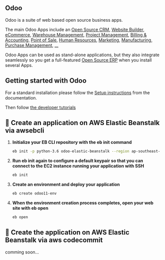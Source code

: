 Odoo
----

Odoo is a suite of web based open source business apps.

The main Odoo Apps include an <a href="https://www.odoo.com/page/crm">Open Source CRM</a>,
<a href="https://www.odoo.com/page/website-builder">Website Builder</a>,
<a href="https://www.odoo.com/page/e-commerce">eCommerce</a>,
<a href="https://www.odoo.com/page/warehouse">Warehouse Management</a>,
<a href="https://www.odoo.com/page/project-management">Project Management</a>,
<a href="https://www.odoo.com/page/accounting">Billing &amp; Accounting</a>,
<a href="https://www.odoo.com/page/point-of-sale">Point of Sale</a>,
<a href="https://www.odoo.com/page/employees">Human Resources</a>,
<a href="https://www.odoo.com/page/lead-automation">Marketing</a>,
<a href="https://www.odoo.com/page/manufacturing">Manufacturing</a>,
<a href="https://www.odoo.com/page/purchase">Purchase Management</a>,
<a href="https://www.odoo.com/#apps">...</a>

Odoo Apps can be used as stand-alone applications, but they also integrate seamlessly so you get
a full-featured <a href="https://www.odoo.com">Open Source ERP</a> when you install several Apps.


Getting started with Odoo
-------------------------
For a standard installation please follow the <a href="https://www.odoo.com/documentation/master/setup/install.html">Setup instructions</a>
from the documentation.

Then follow <a href="https://www.odoo.com/documentation/master/tutorials.html">the developer tutorials</a>

## 🚀 Create an application on AWS Elastic Beanstalk via awsebcli

1.  **Initialize your EB CLI repository with the eb init command**

    ```sh
    eb init -p python-3.6 odoo-elastic-beanstalk --region ap-southeast-1
    ```   
1.  **Run eb init again to configure a default keypair so that you can connect to the EC2 instance running your application with SSH**

    ```sh
    eb init
    ```    
1.  **Create an environment and deploy your application**

    ```sh
    eb create odoo11-env
    ```    
1.  **When the environment creation process completes, open your web site with eb open**

    ```sh
    eb open
    ```    
    
## 🚀 Create the application on AWS Elastic Beanstalk via aws codecommit

comming soon...
